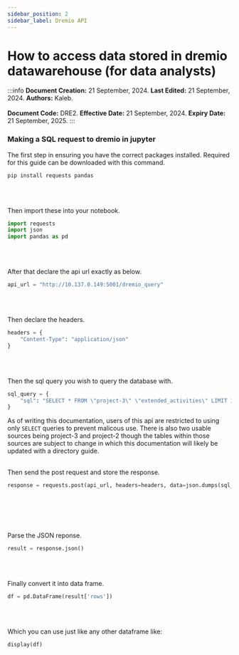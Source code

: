 ```yaml
---
sidebar_position: 2
sidebar_label: Dremio API
---
```


# How to access data stored in dremio datawarehouse (for data analysts)

:::info
**Document Creation:** 21 September, 2024. **Last Edited:** 21 September, 2024. **Authors:** Kaleb.
<br></br> **Document Code:** DRE2. **Effective Date:** 21 September, 2024. **Expiry Date:** 21 September, 2025.
:::

### Making a SQL request to dremio in jupyter
The first step in ensuring you have the correct packages installed. Required for this guide can be downloaded with this command.
```sh
pip install requests pandas
```
<br></br>

Then import these into your notebook. 
```python
import requests
import json
import pandas as pd
```
<br></br>

After that declare the api url exactly as below.
```python
api_url = "http://10.137.0.149:5001/dremio_query"
```
<br></br>


Then declare the headers.
```python
headers = {
    "Content-Type": "application/json"
}
```
<br></br>


Then the sql query you wish to query the database with.
```python
sql_query = {
    "sql": "SELECT * FROM \"project-3\" \"extended_activities\" LIMIT 10;"
}
```

As of writing this documentation, users of this api are restricted to using only ``` SELECT ``` queries to prevent malicous use. There is also two usable sources being project-3 and project-2 though the tables within those sources are subject to change in which this documentation will likely be updated with a directory guide.
<br></br>

Then send the post request and store the response.
```python
response = requests.post(api_url, headers=headers, data=json.dumps(sql_query))
```
<br></br><br></br>

Parse the JSON reponse.
```python
result = response.json()
```
<br></br>

Finally convert it into data frame.
```python
df = pd.DataFrame(result['rows'])
```
<br></br>

Which you can use just like any other dataframe like:
```python
display(df)
```

